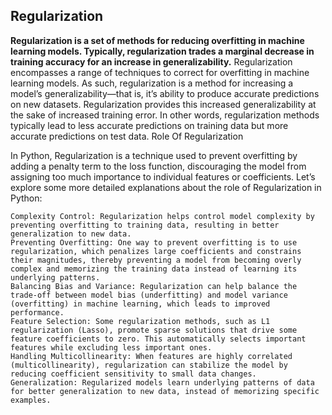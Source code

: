 ## Regularization
<b> Regularization is a set of methods for reducing overfitting in machine learning models. Typically, regularization trades a marginal decrease in training accuracy for an increase in generalizability.</b>
Regularization encompasses a range of techniques to correct for overfitting in machine learning models. As such, regularization is a method for increasing a model’s generalizability—that is, it’s ability to produce accurate predictions on new datasets. Regularization provides this increased generalizability at the sake of increased training error. In other words, regularization methods typically lead to less accurate predictions on training data but more accurate predictions on test data.
Role Of Regularization

In Python, Regularization is a technique used to prevent overfitting by adding a penalty term to the loss function, discouraging the model from assigning too much importance to individual features or coefficients.
Let’s explore some more detailed explanations about the role of Regularization in Python:

    Complexity Control: Regularization helps control model complexity by preventing overfitting to training data, resulting in better generalization to new data.
    Preventing Overfitting: One way to prevent overfitting is to use regularization, which penalizes large coefficients and constrains their magnitudes, thereby preventing a model from becoming overly complex and memorizing the training data instead of learning its underlying patterns.
    Balancing Bias and Variance: Regularization can help balance the trade-off between model bias (underfitting) and model variance (overfitting) in machine learning, which leads to improved performance.
    Feature Selection: Some regularization methods, such as L1 regularization (Lasso), promote sparse solutions that drive some feature coefficients to zero. This automatically selects important features while excluding less important ones.
    Handling Multicollinearity: When features are highly correlated (multicollinearity), regularization can stabilize the model by reducing coefficient sensitivity to small data changes.
    Generalization: Regularized models learn underlying patterns of data for better generalization to new data, instead of memorizing specific examples.
